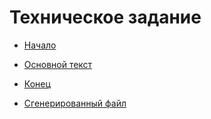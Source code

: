 # Техническое задание

- [Начало](demo-report-beginning.md)

- [Основной текст](demo-main.md)

- [Конец](demo-report-end.md)

- [Сгенерированный файл](demo-report.pdf)
